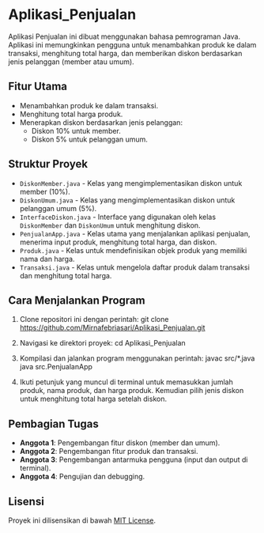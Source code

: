 # Aplikasi_Penjualan

Aplikasi Penjualan ini dibuat menggunakan bahasa pemrograman Java. Aplikasi ini memungkinkan pengguna untuk menambahkan produk ke dalam transaksi, menghitung total harga, dan memberikan diskon berdasarkan jenis pelanggan (member atau umum).

## Fitur Utama

- Menambahkan produk ke dalam transaksi.
- Menghitung total harga produk.
- Menerapkan diskon berdasarkan jenis pelanggan:
  - Diskon 10% untuk member.
  - Diskon 5% untuk pelanggan umum.
  
## Struktur Proyek

- `DiskonMember.java` - Kelas yang mengimplementasikan diskon untuk member (10%).
- `DiskonUmum.java` - Kelas yang mengimplementasikan diskon untuk pelanggan umum (5%).
- `InterfaceDiskon.java` - Interface yang digunakan oleh kelas `DiskonMember` dan `DiskonUmum` untuk menghitung diskon.
- `PenjualanApp.java` - Kelas utama yang menjalankan aplikasi penjualan, menerima input produk, menghitung total harga, dan diskon.
- `Produk.java` - Kelas untuk mendefinisikan objek produk yang memiliki nama dan harga.
- `Transaksi.java` - Kelas untuk mengelola daftar produk dalam transaksi dan menghitung total harga.

## Cara Menjalankan Program

1. Clone repositori ini dengan perintah:
git clone https://github.com/Mirnafebriasari/Aplikasi_Penjualan.git

2. Navigasi ke direktori proyek:
cd Aplikasi_Penjualan

3. Kompilasi dan jalankan program menggunakan perintah:
javac src/*.java java src.PenjualanApp


4. Ikuti petunjuk yang muncul di terminal untuk memasukkan jumlah produk, nama produk, dan harga produk. Kemudian pilih jenis diskon untuk menghitung total harga setelah diskon.

## Pembagian Tugas

- **Anggota 1**: Pengembangan fitur diskon (member dan umum).
- **Anggota 2**: Pengembangan fitur produk dan transaksi.
- **Anggota 3**: Pengembangan antarmuka pengguna (input dan output di terminal).
- **Anggota 4**: Pengujian dan debugging.

## Lisensi

Proyek ini dilisensikan di bawah [MIT License](LICENSE).
